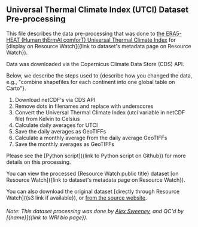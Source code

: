 ## Universal Thermal Climate Index (UTCI) Dataset Pre-processing
This file describes the data pre-processing that was done to [the ERA5-HEAT (Human thErmAl comforT) Universal Thermal Climate Index]({https://cds.climate.copernicus.eu/cdsapp#!/dataset/derived-utci-historical?tab=overview}) for [display on Resource Watch]({link to dataset's metadata page on Resource Watch}).

Data was downloaded via the Copernicus Climate Data Store (CDS) API.

Below, we describe the steps used to {describe how you changed the data, e.g., "combine shapefiles for each continent into one global table on Carto"}.

1. Download netCDF's via CDS API
2. Remove dots in filenames and replace with underscores
3. Convert the Universal Thermal Climate Index (utci variable in netCDF file) from Kelvin to Celsius
4. Calculate daily averages for UTCI
5. Save the daily averages as GeoTIFFs
6. Calculate a monthly average from the daily average GeoTIFFs
7. Save the monthly averages as GeoTIFFs

Please see the [Python script]({link to Python script on Github}) for more details on this processing.

You can view the processed {Resource Watch public title} dataset [on Resource Watch]({link to dataset's metadata page on Resource Watch}).

You can also download the original dataset [directly through Resource Watch]({s3 link if available}), or [from the source website]({https://cds.climate.copernicus.eu/cdsapp#!/dataset/derived-utci-historical?tab=form}).

###### Note: This dataset processing was done by [Alex Sweeney]({https://github.com/alxswny}), and QC'd by [{name}]({link to WRI bio page}).

